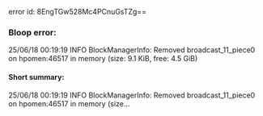 error id: 8EngTGw528Mc4PCnuGsTZg==
### Bloop error:

25/06/18 00:19:19 INFO BlockManagerInfo: Removed broadcast_11_piece0 on hpomen:46517 in memory (size: 9.1 KiB, free: 4.5 GiB)
#### Short summary: 

25/06/18 00:19:19 INFO BlockManagerInfo: Removed broadcast_11_piece0 on hpomen:46517 in memory (size...